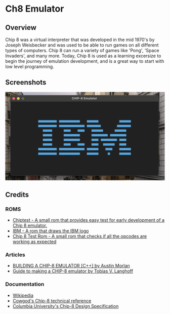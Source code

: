 # Ch8 Emulator

## Overview

Chip 8 was a virtual interpreter that was developed in the mid 1970's by Joseph Weisbecker and was used to be able to run games on all different types of computers. Chip 8 can run a variety of games like 'Pong', 'Space Invaders', and many more. Today, Chip 8 is used as a learning excersize to begin the journey of emulation development, and is a great way to start with low level programming.

## Screenshots

![Alt text](/images/IBM_Chip_8_Screenshot.png?raw=true "IBM Logo")

## Credits

### ROMS

* [Chiptest - A small rom that provides easy test for early development of a Chip 8 emulator.](https://github.com/offstatic/chiptest)
* [IBM - A rom that draws the IBM logo](https://github.com/loktar00/chip8)
* [Chip 8 Test Rom - A small rom that checks if all the opcodes are working as expected](https://github.com/corax89/chip8-test-rom)

### Articles

* [BUILDING A CHIP-8 EMULATOR [C++] by Austin Morlan](https://austinmorlan.com/posts/chip8_emulator/)
* [Guide to making a CHIP-8 emulator by Tobias V. Langhoff](https://tobiasvl.github.io/blog/write-a-chip-8-emulator/)

### Documentation

* [Wikipedia](https://en.wikipedia.org/wiki/CHIP-8)
* [Cowgod's Chip-8 technical reference](http://devernay.free.fr/hacks/chip8/C8TECH10.HTM)
* [Columbia University's Chip-8 Design Specification](http://www.cs.columbia.edu/~sedwards/classes/2016/4840-spring/designs/Chip8.pdf)